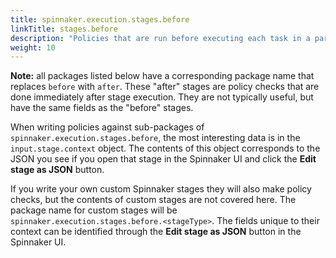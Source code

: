 ```yaml
---
title: spinnaker.execution.stages.before
linkTitle: stages.before
description: "Policies that are run before executing each task in a particular type of pipeline stage."
weight: 10
---
```

**Note:** all packages listed below have a corresponding package name that replaces `before` with `after`. These "after" stages are policy checks that are done immediately after stage execution. They are not typically useful, but have the same fields as the "before" stages.

When writing policies against sub-packages of `spinnaker.execution.stages.before`, the most interesting data is in the `input.stage.context` object. The contents of this object corresponds to the JSON you see if you open that stage in the Spinnaker UI and click the **Edit stage as JSON** button.

If you write your own custom Spinnaker stages they will also make policy checks, but the contents of custom stages are not covered here. The package name for custom stages will be `spinnaker.execution.stages.before.<stageType>`. The fields unique to their context can be identified through the **Edit stage as JSON** button in the Spinnaker UI.
